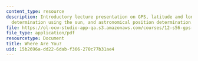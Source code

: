 ```yaml
---
content_type: resource
description: Introductory lecture presentation on GPS, latitude and longitude, astronomical
  determination using the sun, and astronomical position determination.
file: https://ol-ocw-studio-app-qa.s3.amazonaws.com/courses/12-s56-gps-where-are-you-fall-2008/15b2696add226dabf366270c77b31ae4_sem01.pdf
file_type: application/pdf
resourcetype: Document
title: Where Are You?
uid: 15b2696a-dd22-6dab-f366-270c77b31ae4
---
```

